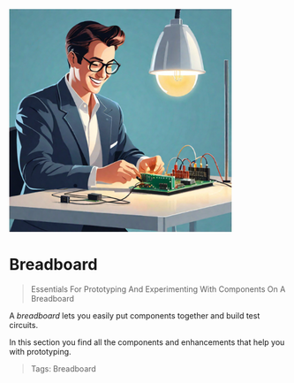 <img src="/assets/images/breadboard.png" width="80%" height="80%" />
 
# Breadboard

> Essentials For Prototyping And Experimenting With Components On A Breadboard

A *breadboard* lets you easily put components together and build test circuits.

In this section you find all the components and enhancements that help you with prototyping.

> Tags: Breadboard